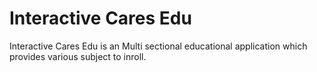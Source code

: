 # Interactive Cares Edu

Interactive Cares Edu is an Multi sectional educational application which provides various subject to inroll.


